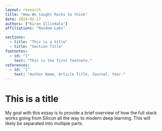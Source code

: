 ```yaml
---
layout: research
title: "How We taught Rocks to think"
date: 2024-02-17
authors: ["Kiran Illindala"]
affiliations: "Random Labs"

sections:
  - title: "This is a title"
  - title: "Section Title"
footnotes:
  - id: "1"
    text: "This is the first footnote."
references:
  - id: "1"
    text: "Author Name, Article Title, Journal, Year."
---
```


# This is a title

My goal with this essay is to provide a brief overview of how the full stack works going from Silicon all the way to modern deep learning. This will likely be separated into multiple parts.